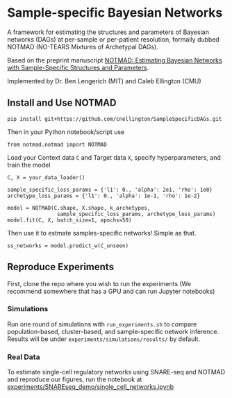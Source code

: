 # Sample-specific Bayesian Networks
A framework for estimating the structures and parameters of Bayesian networks (DAGs) at per-sample or per-patient resolution, formally dubbed NOTMAD (NO-TEARS Mixtures of Archetypal DAGs).

Based on the preprint manuscript [NOTMAD: Estimating Bayesian Networks with Sample-Specific Structures and Parameters](https://arxiv.org/abs/2111.01104).

Implemented by Dr. Ben Lengerich (MIT) and Caleb Ellington (CMU)

## Install and Use NOTMAD
```
pip install git+https://github.com/cnellington/SampleSpecificDAGs.git
```
Then in your Python notebook/script use
```
from notmad.notmad import NOTMAD
```
Load your Context data `C` and Target data `X`, specify hyperparameters, and train the model
```
C, X = your_data_loader()

sample_specific_loss_params = {'l1': 0., 'alpha': 2e1, 'rho': 1e0}
archetype_loss_params = {'l1': 0., 'alpha': 1e-1, 'rho': 1e-2}

model = NOTMAD(C.shape, X.shape, k_archetypes, 
                sample_specific_loss_params, archetype_loss_params)
model.fit(C, X, batch_size=1, epochs=50)
```
Then use it to estmate samples-specific networks! Simple as that.
```
ss_networks = model.predict_w(C_unseen)
```

## Reproduce Experiments
First, clone the repo where you wish to run the experiments (We recommend somewhere that has a GPU and can run Jupyter notebooks)

### Simulations
Run one round of simulations with `run_experiments.sh` to compare population-based, cluster-based, and sample-specific network inference. Results will be under `experiments/simulations/results/` by default.

### Real Data
To estimate single-cell regulatory networks using SNARE-seq and NOTMAD and reproduce our figures, run the notebook at [experiments/SNAREseq_demo/single_cell_networks.ipynb](https://github.com/cnellington/SampleSpecificDAGs/blob/main/experiments/SNAREseq_demo/single_cell_networks.ipynb)
